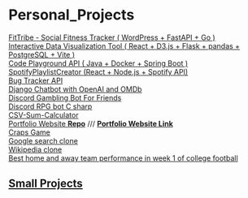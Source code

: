 # Personal_Projects 
[FitTribe - Social Fitness Tracker ( WordPress + FastAPI + Go )](https://github.com/Z4KKD/fittribe)<br>
[Interactive Data Visualization Tool ( React + D3.js + Flask + pandas + PostgreSQL + Vite )](https://github.com/Z4KKD/Data-visualization-tool) <br>
[Code Playground API ( Java + Docker + Spring Boot )](https://github.com/Z4KKD/JavaCodeSandbox)<br>
[SpotifyPlaylistCreator (React + Node.js + Spotify API)](https://github.com/Z4KKD/SpotifyPlaylistCreator)<br>
[Bug Tracker API](https://github.com/Z4KKD/bug-tracker-backend)<br>
[Django Chatbot with OpenAI and OMDb](https://github.com/Z4KKD/AI-Chatbot) <br>
[Discord Gambling Bot For Friends](https://github.com/Z4KKD/DiscordBot) <br>
[Discord RPG bot C sharp](https://github.com/Z4KKD/Discord-RPG-BOT) <br>
[CSV-Sum-Calculator](https://github.com/Z4KKD/CSV-Sum-Calculator) <br>
[Portfolio Website **Repo**](https://github.com/Z4KKD/Personal-Portfolio-Website) /// [**Portfolio Website Link**](https://z4kkd.netlify.app/)<br>
[Craps Game](https://github.com/Z4KKD/Craps_Game) <br>
[Google search clone](https://github.com/Z4KKD/Google_Search) <br>
[Wikipedia clone](https://github.com/Z4KKD/Wikipedia) <br>
[Best home and away team performance in week 1 of college football](https://github.com/Z4KKD/College_Football)

## [Small Projects](https://github.com/Z4KKD/Gists-Small_Projects)<br>

